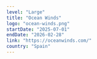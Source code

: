 ```yaml
---
level: "Large"
title: "Ocean Winds"
logo: "ocean-winds.png"
startDate: "2025-07-01"
endDate: "2026-02-28"
link: "https://oceanwinds.com/"
country: "Spain"
---
```

